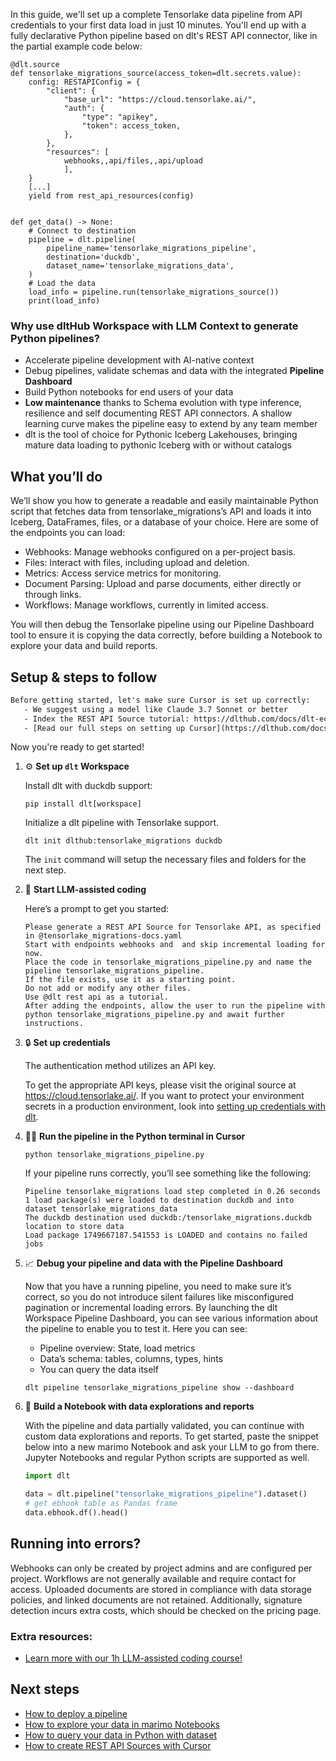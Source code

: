 In this guide, we'll set up a complete Tensorlake data pipeline from API credentials to your first data load in just 10 minutes. You'll end up with a fully declarative Python pipeline based on dlt's REST API connector, like in the partial example code below:

```python-outcome
@dlt.source
def tensorlake_migrations_source(access_token=dlt.secrets.value):
    config: RESTAPIConfig = {
        "client": {
            "base_url": "https://cloud.tensorlake.ai/",
            "auth": {
                "type": "apikey",
                "token": access_token,
            },
        },
        "resources": [
            webhooks,,api/files,,api/upload
            ],
    }
    [...]
    yield from rest_api_resources(config)


def get_data() -> None:
    # Connect to destination
    pipeline = dlt.pipeline(
        pipeline_name='tensorlake_migrations_pipeline',
        destination='duckdb',
        dataset_name='tensorlake_migrations_data', 
    )
    # Load the data
    load_info = pipeline.run(tensorlake_migrations_source())
    print(load_info) 
```

### Why use dltHub Workspace with LLM Context to generate Python pipelines?

- Accelerate pipeline development with AI-native context
- Debug pipelines, validate schemas and data with the integrated **Pipeline Dashboard**
- Build Python notebooks for end users of your data
- **Low maintenance** thanks to Schema evolution with type inference, resilience and self documenting REST API connectors. A shallow learning curve makes the pipeline easy to extend by any team member
- dlt is the tool of choice for Pythonic Iceberg Lakehouses, bringing mature data loading to pythonic Iceberg with or without catalogs

## What you’ll do

We’ll show you how to generate a readable and easily maintainable Python script that fetches data from tensorlake_migrations’s API and loads it into Iceberg, DataFrames, files, or a database of your choice. Here are some of the endpoints you can load:

- Webhooks: Manage webhooks configured on a per-project basis.
- Files: Interact with files, including upload and deletion.
- Metrics: Access service metrics for monitoring.
- Document Parsing: Upload and parse documents, either directly or through links.
- Workflows: Manage workflows, currently in limited access.

You will then debug the Tensorlake pipeline using our Pipeline Dashboard tool to ensure it is copying the data correctly, before building a Notebook to explore your data and build reports.

## Setup & steps to follow

```default
Before getting started, let's make sure Cursor is set up correctly:
   - We suggest using a model like Claude 3.7 Sonnet or better
   - Index the REST API Source tutorial: https://dlthub.com/docs/dlt-ecosystem/verified-sources/rest_api/ and add it to context as **@dlt rest api**
   - [Read our full steps on setting up Cursor](https://dlthub.com/docs/dlt-ecosystem/llm-tooling/cursor-restapi#23-configuring-cursor-with-documentation)
```

Now you're ready to get started!

1. ⚙️ **Set up `dlt` Workspace**
    
    Install dlt with duckdb support:
    ```shell
    pip install dlt[workspace]
    ```

    Initialize a dlt pipeline with Tensorlake support.
    ```shell
    dlt init dlthub:tensorlake_migrations duckdb
    ```

    The `init` command will setup the necessary files and folders for the next step.
    
2. 🤠 **Start LLM-assisted coding**
    
    Here’s a prompt to get you started:
    
    ```prompt
    Please generate a REST API Source for Tensorlake API, as specified in @tensorlake_migrations-docs.yaml 
    Start with endpoints webhooks and  and skip incremental loading for now. 
    Place the code in tensorlake_migrations_pipeline.py and name the pipeline tensorlake_migrations_pipeline. 
    If the file exists, use it as a starting point. 
    Do not add or modify any other files. 
    Use @dlt rest api as a tutorial. 
    After adding the endpoints, allow the user to run the pipeline with python tensorlake_migrations_pipeline.py and await further instructions.
    ```

    
3. 🔒 **Set up credentials** 
    
    The authentication method utilizes an API key.
    
    To get the appropriate API keys, please visit the original source at https://cloud.tensorlake.ai/.
    If you want to protect your environment secrets in a production environment, look into [setting up credentials with dlt](https://dlthub.com/docs/walkthroughs/add_credentials).
    
4. 🏃‍♀️ **Run the pipeline in the Python terminal in Cursor**
    
    ```shell
    python tensorlake_migrations_pipeline.py
    ```
    
    If your pipeline runs correctly, you’ll see something like the following:
    
    ```shell
    Pipeline tensorlake_migrations load step completed in 0.26 seconds
    1 load package(s) were loaded to destination duckdb and into dataset tensorlake_migrations_data
    The duckdb destination used duckdb:/tensorlake_migrations.duckdb location to store data
    Load package 1749667187.541553 is LOADED and contains no failed jobs
    ```
    
5. 📈 **Debug your pipeline and data with the Pipeline Dashboard**

    Now that you have a running pipeline, you need to make sure it’s correct, so you do not introduce silent failures like misconfigured pagination or incremental loading errors. By launching the dlt Workspace Pipeline Dashboard, you can see various information about the pipeline to enable you to test it. Here you can see:
    - Pipeline overview: State, load metrics
    - Data’s schema: tables, columns, types, hints
    - You can query the data itself
    
    ```shell
    dlt pipeline tensorlake_migrations_pipeline show --dashboard
    ```
    
6. 🐍 **Build a Notebook with data explorations and reports**

    With the pipeline and data partially validated, you can continue with custom data explorations and reports. To get started, paste the snippet below into a new marimo Notebook and ask your LLM to go from there. Jupyter Notebooks and regular Python scripts are supported as well.

    
    ```python
    import dlt

   data = dlt.pipeline("tensorlake_migrations_pipeline").dataset()
   # get ebhook table as Pandas frame
   data.ebhook.df().head()
    ```

## Running into errors?

Webhooks can only be created by project admins and are configured per project. Workflows are not generally available and require contact for access. Uploaded documents are stored in compliance with data storage policies, and linked documents are not retained. Additionally, signature detection incurs extra costs, which should be checked on the pricing page.

### Extra resources:

- [Learn more with our 1h LLM-assisted coding course!](https://www.youtube.com/watch?v=GGid70rnJuM)

## Next steps

- [How to deploy a pipeline](https://dlthub.com/docs/walkthroughs/deploy-a-pipeline)
- [How to explore your data in marimo Notebooks](https://dlthub.com/docs/general-usage/dataset-access/marimo)
- [How to query your data in Python with dataset](https://dlthub.com/docs/general-usage/dataset-access/dataset)
- [How to create REST API Sources with Cursor](https://dlthub.com/docs/dlt-ecosystem/llm-tooling/cursor-restapi)